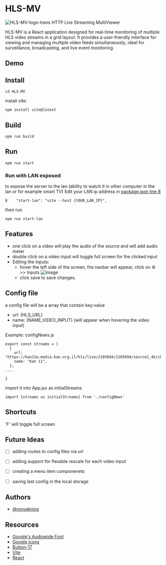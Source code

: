 # HLS-MV
![HLS-MV-logo-trans](https://github.com/user-attachments/assets/5be267d8-b1fe-4179-a3b4-2c550e60f2b3 )
HTTP Live Streaming MultiViewer




HLS-MV is a React application designed for real-time monitoring of multiple HLS video streams in a grid layout. It provides a user-friendly interface for viewing and managing multiple video feeds simultaneously, ideal for surveillance, broadcasting, and live event monitoring.

## Demo

## Install
```
cd HLS-MV
```
install vite:
```
npm install vite@latest
```
## Build
```
npm run build
```
## Run

```
npm run start
```
### Run with LAN exposed
to expose the server to the lan (ability to watch it in other computer in the lan or for example smart TV)
Edit your LAN ip address in [package.json line 8](https://github.com/Ronvaknins/HLS-MV/blob/main/package.json#L8)
```
8    "start-lan": "vite --host {YOUR_LAN_IP}",
```

then run
```
npm run start-lan
```

## Features

- one click on a video will play the audio of the source and will add audio meter
- double click on a video input will toggle full screen for the clicked input
- Editing the inputs:
    - hover the left side of the screen, the navbar will appear, click on  ⚙ >> Inputs
    ![image](https://github.com/user-attachments/assets/8d75f7b0-0509-48be-8477-67184e33a704)
    - click save to save changes.
## Config file
a config file will be a array that contain key:value 
- url: {HLS_URL}
- name: {NAME_VIDEO_INPUT} (will appear when hovering the video input)

Example: configNews.js
```
export const streams = [
  {
    url: "https://kan11w.media.kan.org.il/hls/live/2105694/2105694/source1_4k/chunklist.m3u8",
    name: "Kan 11",
  },
....

}

```
import it into App.jsx as initialStreams
```
import {streams as initialStreams} from './configNews'
```
## Shortcuts
'F' will toggle full screen 
## Future Ideas
- [ ]  adding routes to config files via url
- [ ]  adding support for flexable rescale for each video input
- [ ]  creating a menu item componenets
- [ ]  saving last config in the local storage


## Authors

- [@ronvaknins](https://www.github.com/ronvaknins)

## Resources
- [Google's Audiowide Font](https://fonts.googleapis.com/css?family=Audiowide)
- [Google icons](https://fonts.google.com/icons)
- [Button-17](https://getcssscan.com/css-buttons-examples)
- [Vite](https://vitejs.dev/)
- [React](https://react.dev/)
